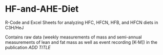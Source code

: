 # HF-and-AHE-Diet
R-Code and Excel Sheets for analyzing HFC, HFCN, HFB, and HFCN diets in C3H/HeJ

Contains raw data (weekly measurements of mass and semi-annual measurements of lean and fat mass
as well as event recording [K-M]) in the publication *ADD TITLE*
